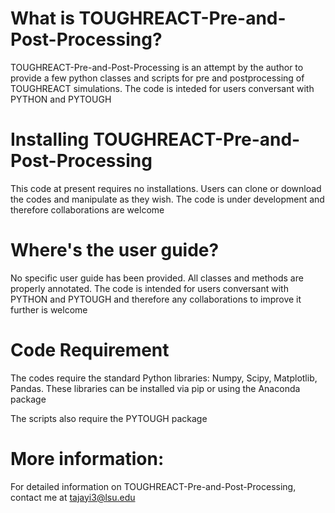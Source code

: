 # What is TOUGHREACT-Pre-and-Post-Processing?



TOUGHREACT-Pre-and-Post-Processing is an attempt by the author to provide a few python classes and scripts for pre and postprocessing of TOUGHREACT
simulations. The code is inteded for users conversant with PYTHON and PYTOUGH

# Installing TOUGHREACT-Pre-and-Post-Processing
This code at present requires no installations. Users can clone or download the codes and manipulate as they wish. The code is under development
and therefore collaborations are welcome


# Where's the user guide?


No specific user guide has been provided. All classes and methods are properly annotated. The code is intended for users conversant with PYTHON and PYTOUGH and 
therefore any collaborations to improve it further is welcome



# Code Requirement
The codes require the standard Python libraries: Numpy, Scipy, Matplotlib, Pandas. These libraries can be installed via pip or using the Anaconda package

The scripts also require the PYTOUGH package

# More information:


For detailed information on TOUGHREACT-Pre-and-Post-Processing, contact me at tajayi3@lsu.edu